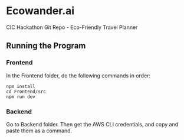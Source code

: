 # Ecowander.ai
CIC Hackathon Git Repo - Eco-Friendly Travel Planner

## Running the Program
### Frontend
In the Frontend folder, do the following commands in order:
```
npm install
cd Frontend/src
npm run dev
```

### Backend
Go to Backend folder. Then get the AWS CLI credentials, and copy and paste them as a command.
